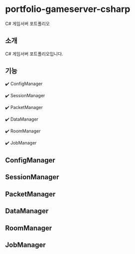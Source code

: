 # portfolio-gameserver-csharp
C# 게임서버 포트폴리오

## 소개
C# 게임서버 포트폴리오입니다.

## 기능
:heavy_check_mark: ConfigManager


:heavy_check_mark: SessionManager


:heavy_check_mark: PacketManager


:heavy_check_mark: DataManager


:heavy_check_mark: RoomManager


:heavy_check_mark: JobManager


## ConfigManager
## SessionManager
## PacketManager
## DataManager
## RoomManager
## JobManager
